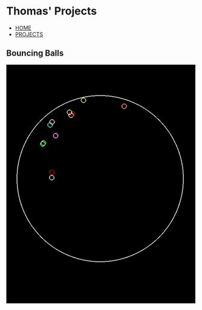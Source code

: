 # Thomas' Projects

- [HOME](index.html)
- [PROJECTS](index2.html)

## Bouncing Balls

![balls gif](static/images/balls/balls_gif.gif)